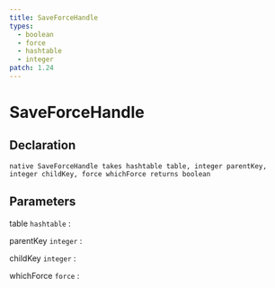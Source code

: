 ```yaml
---
title: SaveForceHandle
types:
  - boolean
  - force
  - hashtable
  - integer
patch: 1.24
---
```


# SaveForceHandle

## Declaration

```jass
native SaveForceHandle takes hashtable table, integer parentKey, integer childKey, force whichForce returns boolean
```

## Parameters
table `hashtable`
: 

parentKey `integer`
: 

childKey `integer`
: 

whichForce `force`
: 
